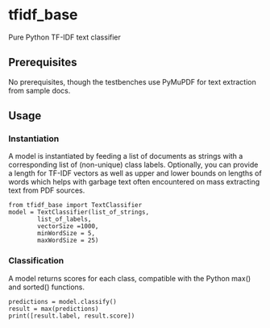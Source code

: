# tfidf_base

Pure Python TF-IDF text classifier

## Prerequisites

No prerequisites, though the testbenches use PyMuPDF for text extraction from sample docs.

## Usage

### Instantiation

A model is instantiated by feeding a list of documents as strings with a corresponding list of (non-unique) class labels. Optionally, you can provide a length for TF-IDF vectors as well as upper and lower bounds on lengths of words which helps with garbage text often encountered on mass extracting text from PDF sources.

```
from tfidf_base import TextClassifier
model = TextClassifier(list_of_strings,
        list_of_labels,
        vectorSize =1000,
        minWordSize = 5,
        maxWordSize = 25)
```
### Classification

A model returns scores for each class, compatible with the Python max() and sorted() functions.

```
predictions = model.classify()
result = max(predictions)
print([result.label, result.score])
```
